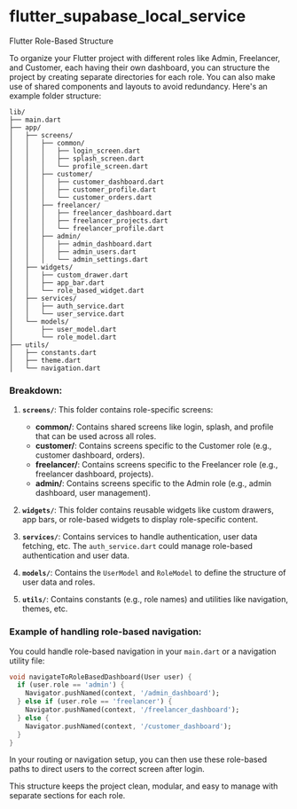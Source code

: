 # flutter_supabase_local_service

Flutter Role-Based Structure

To organize your Flutter project with different roles like Admin, Freelancer, and Customer, each having their own dashboard, you can structure the project by creating separate directories for each role. You can also make use of shared components and layouts to avoid redundancy. Here's an example folder structure:

```
lib/
├── main.dart
├── app/
│   ├── screens/
│   │   ├── common/
│   │   │   ├── login_screen.dart
│   │   │   ├── splash_screen.dart
│   │   │   └── profile_screen.dart
│   │   ├── customer/
│   │   │   ├── customer_dashboard.dart
│   │   │   ├── customer_profile.dart
│   │   │   └── customer_orders.dart
│   │   ├── freelancer/
│   │   │   ├── freelancer_dashboard.dart
│   │   │   ├── freelancer_projects.dart
│   │   │   └── freelancer_profile.dart
│   │   ├── admin/
│   │   │   ├── admin_dashboard.dart
│   │   │   ├── admin_users.dart
│   │   │   └── admin_settings.dart
│   ├── widgets/
│   │   ├── custom_drawer.dart
│   │   ├── app_bar.dart
│   │   └── role_based_widget.dart
│   ├── services/
│   │   ├── auth_service.dart
│   │   └── user_service.dart
│   └── models/
│       ├── user_model.dart
│       └── role_model.dart
├── utils/
│   ├── constants.dart
│   ├── theme.dart
│   └── navigation.dart
```

### Breakdown:
1. **`screens/`**: This folder contains role-specific screens:
    - **common/**: Contains shared screens like login, splash, and profile that can be used across all roles.
    - **customer/**: Contains screens specific to the Customer role (e.g., customer dashboard, orders).
    - **freelancer/**: Contains screens specific to the Freelancer role (e.g., freelancer dashboard, projects).
    - **admin/**: Contains screens specific to the Admin role (e.g., admin dashboard, user management).

2. **`widgets/`**: This folder contains reusable widgets like custom drawers, app bars, or role-based widgets to display role-specific content.

3. **`services/`**: Contains services to handle authentication, user data fetching, etc. The `auth_service.dart` could manage role-based authentication and user data.

4. **`models/`**: Contains the `UserModel` and `RoleModel` to define the structure of user data and roles.

5. **`utils/`**: Contains constants (e.g., role names) and utilities like navigation, themes, etc.

### Example of handling role-based navigation:
You could handle role-based navigation in your `main.dart` or a navigation utility file:

```dart
void navigateToRoleBasedDashboard(User user) {
  if (user.role == 'admin') {
    Navigator.pushNamed(context, '/admin_dashboard');
  } else if (user.role == 'freelancer') {
    Navigator.pushNamed(context, '/freelancer_dashboard');
  } else {
    Navigator.pushNamed(context, '/customer_dashboard');
  }
}
```

In your routing or navigation setup, you can then use these role-based paths to direct users to the correct screen after login.

This structure keeps the project clean, modular, and easy to manage with separate sections for each role.
